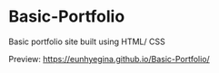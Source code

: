 # Basic-Portfolio
Basic portfolio site built using HTML/ CSS

Preview: https://eunhyegina.github.io/Basic-Portfolio/
